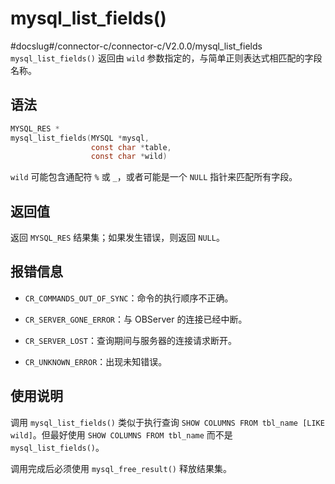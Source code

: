 mysql_list_fields() 
========================================
#docslug#/connector-c/connector-c/V2.0.0/mysql_list_fields
`mysql_list_fields()` 返回由 `wild` 参数指定的，与简单正则表达式相匹配的字段名称。

语法 
-----------------------

```c
MYSQL_RES *
mysql_list_fields(MYSQL *mysql,
                  const char *table,
                  const char *wild)
```



`wild` 可能包含通配符 `%` 或 `_`，或者可能是一个 `NULL` 指针来匹配所有字段。

返回值 
------------------------

返回 `MYSQL_RES` 结果集；如果发生错误，则返回 `NULL`。

报错信息 
-------------------------

* `CR_COMMANDS_OUT_OF_SYNC`：命令的执行顺序不正确。

  

* `CR_SERVER_GONE_ERROR`：与 OBServer 的连接已经中断。

  

* `CR_SERVER_LOST`：查询期间与服务器的连接请求断开。

  

* `CR_UNKNOWN_ERROR`：出现未知错误。

  




使用说明 
-------------------------

调用 `mysql_list_fields()` 类似于执行查询 `SHOW COLUMNS FROM tbl_name [LIKE wild]`。但最好使用 `SHOW COLUMNS FROM tbl_name` 而不是 `mysql_list_fields()`。

调用完成后必须使用 `mysql_free_result()` 释放结果集。
